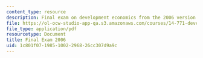 ```yaml
---
content_type: resource
description: Final exam on development economics from the 2006 version of the course.
file: https://ol-ocw-studio-app-qa.s3.amazonaws.com/courses/14-771-development-economics-microeconomic-issues-and-policy-models-fall-2008/1c801f0719851002296826cc307d9a9c_2006final.pdf
file_type: application/pdf
resourcetype: Document
title: Final Exam 2006
uid: 1c801f07-1985-1002-2968-26cc307d9a9c
---
```

